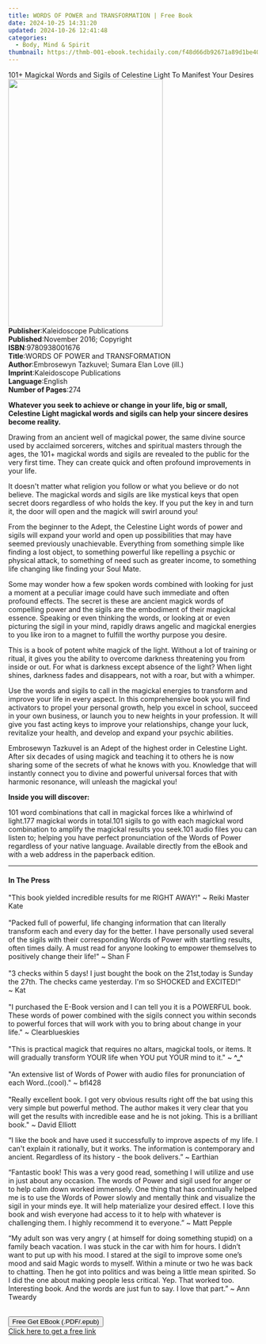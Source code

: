 ```yaml
---
title: WORDS OF POWER and TRANSFORMATION | Free Book
date: 2024-10-25 14:31:20
updated: 2024-10-26 12:41:48
categories:
  - Body, Mind & Spirit
thumbnail: https://thmb-001-ebook.techidaily.com/f48d66db92671a89d1be4068c96648d63536717cc3a2966e9b754124972e8a68.jpg
---
```

<main id="book-container">
  <div class="flex flex-col">
    <div class="book-brief flex-1 py-6 px-4 sm:p-6 md:py-10 md:px-8">
      <!-- brief-->
      <div class="book-brief-main">
        101+ Magickal Words and Sigils of Celestine Light To Manifest Your
        Desires
      </div>
    </div>
    <div
      class="book-meta-info flex-1 grid gap-4 col-start-1 col-end-3 row-start-1 sm:mb-6 sm:grid-cols-4 lg:gap-6 lg:col-start-2 lg:row-end-6 lg:row-span-6 lg:mb-0"
    >
      <div
        class="book-meta-info-left place-content-center mt-4 p-4 text-sm leading-6 col-start-2 col-span-2 dark:text-slate-400"
      >
        <img
          class="w-full h-500 object-cover rounded-lg sm:h-255 sm:col-span-2 lg:col-span-full"
          src="https://img-001-ebook.techidaily.com/c77b8922960f00f7fd298d942f786b30f344a002595d3ca6be113b2ede0b0de2.jpg"
          alt=""
          width="312"
          height="500"
        />
      </div>
      <div
        class="book-meta-info-right mt-2 col-start-1 row-start-2 col-span-3 self-center"
      >
        <!-- meta data  -->
        <div class="flex flex-col px-4 md:px-8">
          <div class="flex-1">
            <strong>Publisher</strong>:<span class="px-2"
              >Kaleidoscope Publications</span
            >
          </div>
          <div class="flex-1">
            <strong>Published</strong>:<span class="px-2"
              >November 2016; Copyright</span
            >
          </div>
          <div class="flex-1">
            <strong>ISBN</strong>:<span class="px-2">9780938001676</span>
          </div>
          <div class="flex-1">
            <strong>Title</strong>:<span class="px-2"
              >WORDS OF POWER and TRANSFORMATION</span
            >
          </div>
          <div class="flex-1">
            <strong>Author</strong>:<span class="px-2"
              >Embrosewyn Tazkuvel; Sumara Elan Love (ill.)</span
            >
          </div>
          <div class="flex-1">
            <strong>Imprint</strong>:<span class="px-2"
              >Kaleidoscope Publications</span
            >
          </div>
          <div class="flex-1">
            <strong>Language</strong>:<span class="px-2">English</span>
          </div>
          <div class="flex-1">
            <strong>Number of Pages</strong>:<span class="px-2">274</span>
          </div>
        </div>
      </div>
    </div>
    <div class="book-description flex-1 py-6 px-4 sm:p-6 md:py-10 md:px-8">
      <div class="book-description-main">
        <div accordion-content="" id="description">
          <p>
            <strong
              >Whatever you seek to achieve or change in your life, big or
              small, Celestine Light magickal words and sigils can help your
              sincere desires become reality.</strong
            >
          </p>
          <p>
            Drawing from an ancient well of magickal power, the same divine
            source used by acclaimed sorcerers, witches and spiritual masters
            through the ages, the 101+ magickal words and sigils are revealed to
            the public for the very first time. They can create quick and often
            profound improvements in your life.
          </p>
          <p>
            It doesn't matter what religion you follow or what you believe or do
            not believe. The magickal words and sigils are like mystical keys
            that open secret doors regardless of who holds the key. If you put
            the key in and turn it, the door will open and the magick will swirl
            around you!
          </p>
          <p>
            From the beginner to the Adept, the Celestine Light words of power
            and sigils will expand your world and open up possibilities that may
            have seemed previously unachievable. Everything from something
            simple like finding a lost object, to something powerful like
            repelling a psychic or physical attack, to something of need such as
            greater income, to something life changing like finding your Soul
            Mate.
          </p>
          <p>
            Some may wonder how a few spoken words combined with looking for
            just a moment at a peculiar image could have such immediate and
            often profound effects. The secret is these are ancient magick words
            of compelling power and the sigils are the embodiment of their
            magickal essence. Speaking or even thinking the words, or looking at
            or even picturing the sigil in your mind, rapidly draws angelic and
            magickal energies to you like iron to a magnet to fulfill the worthy
            purpose you desire.
          </p>
          <p>
            This is a book of potent white magick of the light. Without a lot of
            training or ritual, it gives you the ability to overcome darkness
            threatening you from inside or out. For what is darkness except
            absence of the light? When light shines, darkness fades and
            disappears, not with a roar, but with a whimper.
          </p>
          <p>
            Use the words and sigils to call in the magickal energies to
            transform and improve your life in every aspect. In this
            comprehensive book you will find activators to propel your personal
            growth, help you excel in school, succeed in your own business, or
            launch you to new heights in your profession. It will give you fast
            acting keys to improve your relationships, change your luck,
            revitalize your health, and develop and expand your psychic
            abilities.
          </p>
          <p>
            Embrosewyn Tazkuvel is an Adept of the highest order in Celestine
            Light. After six decades of using magick and teaching it to others
            he is now sharing some of the secrets of what he knows with you.
            Knowledge that will instantly connect you to divine and powerful
            universal forces that with harmonic resonance, will unleash the
            magickal you!
          </p>
          <p><strong>Inside you will discover:</strong></p>
          101 word combinations that call in magickal forces like a whirlwind of
          light.177 magickal words in total.101 sigils to go with each magickal
          word combination to amplify the magickal results you seek.101 audio
          files you can listen to; helping you have perfect pronunciation of the
          Words of Power regardless of your native language. Available directly
          from the eBook and with a web address in the paperback edition.
        </div>
        <div class="accordion-fader"></div>
      </div>
    </div>
    <div class="book-excerpts flex-1 py-6 px-4 sm:p-6 md:py-10 md:px-8">
      <!-- excerpts-->
      <div class="book-excerpts-main">
        <hr />
        <h4 class="placeholder placeholder-heading">
          <span>In The Press</span>
        </h4>
        <p></p>
        <p>
          "This book yielded incredible results for me RIGHT AWAY!" ~&nbsp;Reiki
          Master Kate<br /><br />"Packed full of powerful, life changing
          information that can literally transform each and every day for the
          better. I have personally used several of the sigils with their
          corresponding Words of Power with startling results, often times
          daily. A must read for anyone looking to empower themselves to
          positively change their life!" ~&nbsp;Shan F<br /><br />"3 checks
          within 5 days! I just bought the book on the 21st,today is Sunday the
          27th. The checks came yesterday. I'm so SHOCKED and EXCITED!"
          ~&nbsp;Kat<br /><br />"I purchased the E-Book version and I can tell
          you it is a POWERFUL book. These words of power combined with the
          sigils connect you within seconds to powerful forces that will work
          with you to bring about change in your life." ~&nbsp;Clearblueskies<br /><br />"This
          is practical magick that requires no altars, magickal tools, or items.
          It will gradually transform YOUR life when YOU put YOUR mind to it."
          ~&nbsp;<strong>^_^</strong><br /><br />"An extensive list of Words of
          Power with audio files for pronunciation of each Word..(cool)."
          ~&nbsp;bfl428<br /><br />"Really excellent book. I got very obvious
          results right off the bat using this very simple but powerful method.
          The author makes it very clear that you will get the results with
          incredible ease and he is not joking. This is a brilliant book."
          ~&nbsp;David Elliott
        </p>
        <p>
          “I like the book and have used it successfully to improve aspects of
          my life. I can't explain it rationally, but it works. The information
          is contemporary and ancient. Regardless of its history - the book
          delivers.” ~&nbsp;Earthian
        </p>
        <p>
          “Fantastic book! This was a very good read, something I will utilize
          and use in just about any occasion. The words of Power and sigil used
          for anger or to help calm down worked immensely. One thing that has
          continually helped me is to use the Words of Power slowly and mentally
          think and visualize the sigil in your minds eye. It will help
          materialize your desired effect. I love this book and wish everyone
          had access to it to help with whatever is challenging them. I highly
          recommend it to everyone.”&nbsp;~ Matt Pepple&nbsp;
        </p>
        <p>
          “My adult son was very angry ( at himself for doing something stupid)
          on a family beach vacation. I was stuck in the car with him for hours.
          I didn’t want to put up with his mood. I stared at the sigil to
          improve some one’s mood and said Magic words to myself. Within a
          minute or two he was back to chatting. Then he got into politics and
          was being a little mean spirited. So I did the one about making people
          less critical. Yep. That worked too. Interesting book. And the words
          are just fun to say. I love that part.”&nbsp;~ Ann Tweardy&nbsp;<br />&nbsp;
        </p>
        <p></p>
      </div>
    </div>
    <div
      class="book-about-author flex-1 py-6 px-4 sm:p-6 md:py-10 md:px-8"
    ></div>
    <div class="book-free-get flex-1 py-6 px-4 sm:p-6 md:py-10 md:px-8">
      <button
        id="btn-free-get"
        class="bg-blue-500 hover:bg-blue-700 text-white font-bold py-2 px-4 rounded"
      >
        Free Get EBook (.PDF/.epub)
      </button>
      <div id="countdown-display" class="px-2 text-lg mt-2"></div>
      <a
        id="free-link"
        class="hidden bg-blue-500 hover:bg-blue-700 text-white font-bold py-2 px-4 rounded"
        href="https://www.ebooks.com/en-us/book/209864373/words-of-power-and-transformation/embrosewyn-tazkuvel/"
        target="_blank"
        >Click here to get a free link</a
      >
    </div>
    <script>
      let countdownTime = 0;
      let countdownInterval = null;
      document
        .getElementById('btn-free-get')
        .addEventListener('click', startCountdown);
      function startCountdown() {
        countdownTime = new Date().getTime() + 60000 * 3;
        countdownInterval = setInterval(updateCountdown, 1000);
        document.getElementById('btn-free-get').disabled = true;
        document
          .getElementById('btn-free-get')
          .classList.add('bg-gray-500', 'cursor-not-allowed');
      }
      function updateCountdown() {
        let currentTime = new Date().getTime();
        let timeLeft = countdownTime - currentTime;
        let secondsLeft = Math.floor(timeLeft / 1000);
        document.getElementById('countdown-display').innerHTML =
          `Remaining time: ${secondsLeft} seconds.`;
        if (secondsLeft <= 0) {
          clearInterval(countdownInterval);
          document.getElementById('btn-free-get').classList.add('hidden');
          document.getElementById('free-link').classList.remove('hidden');
          document.getElementById('countdown-display').innerHTML = '';
        }
      }
    </script>
  </div>
</main>
